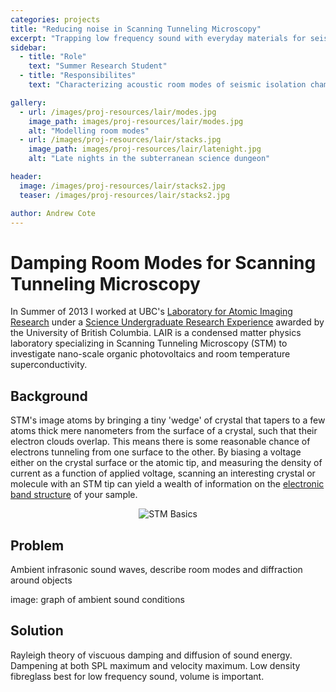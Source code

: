 ```yaml
---
categories: projects
title: "Reducing noise in Scanning Tunneling Microscopy"
excerpt: "Trapping low frequency sound with everyday materials for seismically sensitive experiments"
sidebar:
  - title: "Role"
    text: "Summer Research Student"
  - title: "Responsibilites"
    text: "Characterizing acoustic room modes of seismic isolation chambers, developing and testing damping method for low frequency sound waves, plus some other mechanical odds and ends relating to STM work."

gallery:
  - url: /images/proj-resources/lair/modes.jpg
    image_path: images/proj-resources/lair/modes.jpg
    alt: "Modelling room modes"
  - url: /images/proj-resources/lair/stacks.jpg
    image_path: images/proj-resources/lair/latenight.jpg
    alt: "Late nights in the subterranean science dungeon"

header:
  image: /images/proj-resources/lair/stacks2.jpg
  teaser: /images/proj-resources/lair/stacks2.jpg

author: Andrew Cote 
---
```


# Damping Room Modes for Scanning Tunneling Microscopy

In Summer of 2013 I worked at UBC's [Laboratory for Atomic Imaging Research](http://lair.phas.ubc.ca/) under a [Science Undergraduate Research Experience](http://www.phas.ubc.ca/undergraduate-nserc-usra) awarded by the University of British Columbia. LAIR is a condensed matter physics laboratory specializing in Scanning Tunneling Microscopy (STM) to investigate nano-scale organic photovoltaics and room temperature superconductivity. 

## Background

STM's image atoms by bringing a tiny 'wedge' of crystal that tapers to a few atoms thick mere nanometers from the surface of a crystal, such that their electron clouds overlap. This means there is some reasonable chance of electrons tunneling from one surface to the other. By biasing a voltage either on the crystal surface or the atomic tip, and measuring the density of current as a function of applied voltage, scanning an interesting crystal or molecule with an STM tip can yield a wealth of information on the [electronic band structure](https://en.wikipedia.org/wiki/Electronic_band_structure) of your sample. 

<center>
<img src="../../images/proj-resources/lair/stm.jpg" alt="STM Basics" align="middle">
</center>

## Problem

Ambient infrasonic sound waves, describe room modes and diffraction around objects

image: graph of ambient sound conditions

## Solution

Rayleigh theory of viscuous damping and diffusion of sound energy. Dampening at both SPL maximum and velocity maximum. Low density fibreglass best for low frequency sound, volume is important. 




